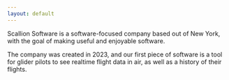 ```yaml
---
layout: default
---
```


Scallion Software is a software-focused company based out of New York, with the goal of making useful and enjoyable software.

The company was created in 2023, and our first piece of software is a tool for glider pilots to see realtime flight data in air, as well as a history of their flights.